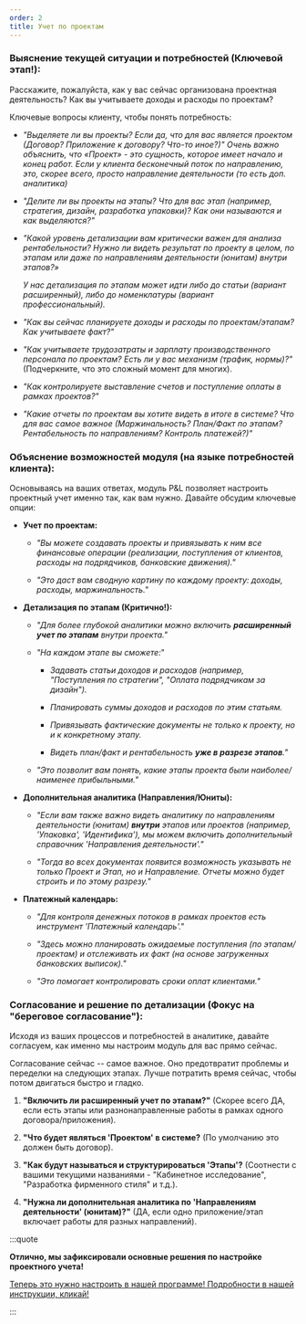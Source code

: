 ```yaml
---
order: 2
title: Учет по проектам
---
```


### **Выяснение текущей ситуации и потребностей (Ключевой этап!):**

Расскажите, пожалуйста, как у вас сейчас организована проектная деятельность? Как вы учитываете доходы и расходы по проектам?

Ключевые вопросы клиенту, чтобы понять потребность:

-  *"Выделяете ли вы проекты? Если да, что для вас является проектом (Договор? Приложение к договору? Что-то иное?)" Очень важно объяснить, что «Проект» - это сущность, которое имеет начало и конец работ. Если у клиента бесконечный поток по направлению, это, скорее всего, просто направление деятельности (то есть доп. аналитика)*

-  *"Делите ли вы проекты на этапы? Что для вас этап (например, стратегия, дизайн, разработка упаковки)? Как они называются и как выделяются?"*

-  *"Какой уровень детализации вам критически важен для анализа рентабельности? Нужно ли видеть результат по проекту в целом, по этапам или даже по направлениям деятельности (юнитам) внутри этапов?»*

   *У нас детализация по этапам может идти либо до статьи (вариант расширенный), либо до номенклатуры (вариант профессиональный).*

-  *"Как вы сейчас планируете доходы и расходы по проектам/этапам? Как учитываете факт?"*

-  *"Как учитываете трудозатраты и зарплату производственного персонала по проектам? Есть ли у вас механизм (трафик, нормы)?"* (Подчеркните, что это сложный момент для многих).

-  *"Как контролируете выставление счетов и поступление оплаты в рамках проектов?"*

-  *"Какие отчеты по проектам вы хотите видеть в итоге в системе? Что для вас самое важное (Маржинальность? План/Факт по этапам? Рентабельность по направлениям? Контроль платежей?)"*

### **Объяснение возможностей модуля (на языке потребностей клиента):**

Основываясь на ваших ответах, модуль P&L позволяет настроить проектный учет именно так, как вам нужно. Давайте обсудим ключевые опции:

-  **Учет по проектам:**

   -  *"Вы можете создавать проекты и привязывать к ним все финансовые операции (реализации, поступления от клиентов, расходы на подрядчиков, банковские движения)."*

   -  *"Это даст вам сводную картину по каждому проекту: доходы, расходы, маржинальность."*

-  **Детализация по этапам (Критично!):**

   -  *"Для более глубокой аналитики можно включить **расширенный учет по этапам** внутри проекта."*

   -  *"На каждом этапе вы сможете:*"

      -  *Задавать статьи доходов и расходов (например, "Поступления по стратегии", "Оплата подрядчикам за дизайн").*

      -  *Планировать суммы доходов и расходов по этим статьям.*

      -  *Привязывать фактические документы не только к проекту, но и к конкретному этапу.*

      -  *Видеть план/факт и рентабельность **уже в разрезе этапов**."*

   -  *"Это позволит вам понять, какие этапы проекта были наиболее/наименее прибыльными."*

-  **Дополнительная аналитика (Направления/Юниты):**

   -  *"Если вам также важно видеть аналитику по направлениям деятельности (юнитам) **внутри** этапов или проектов (например, 'Упаковка', 'Идентифика'), мы можем включить дополнительный справочник 'Направления деятельности'."*

   -  *"Тогда во всех документах появится возможность указывать не только Проект и Этап, но и Направление. Отчеты можно будет строить и по этому разрезу."*

-  **Платежный календарь:**

   -  *"Для контроля денежных потоков в рамках проектов есть инструмент 'Платежный календарь'."*

   -  *"Здесь можно планировать ожидаемые поступления (по этапам/проектам) и отслеживать их факт (на основе загруженных банковских выписок)."*

   -  *"Это помогает контролировать сроки оплат клиентами."*

### **Согласование и решение по детализации (Фокус на "береговое согласование"):**

Исходя из ваших процессов и потребностей в аналитике, давайте согласуем, как именно мы настроим модуль для вас прямо сейчас.

Согласование сейчас -- самое важное. Оно предотвратит проблемы и переделки на следующих этапах. Лучше потратить время сейчас, чтобы потом двигаться быстро и гладко.

1. **"Включить ли расширенный учет по этапам?"** (Скорее всего ДА, если есть этапы или разнонаправленные работы в рамках одного договора/приложения).

2. **"Что будет являться 'Проектом' в системе?** (По умолчанию это должен быть договор).

3. **"Как будут называться и структурироваться 'Этапы'?** (Соотнести с вашими текущими названиями - "Кабинетное исследование", "Разработка фирменного стиля" и т.д.).

4. **"Нужна ли дополнительная аналитика по 'Направлениям деятельности' (юнитам)?"** (ДА, если одно приложение/этап включает работы для разных направлений).

:::quote 

**Отлично, мы зафиксировали основные решения по настройке проектного учета!**

[Теперь это нужно настроить в нашей программе! Подробности в нашей инструкции, кликай!](http://work.gp-it.ru:8081/Documentation_PNL/p-l/proekty)

:::